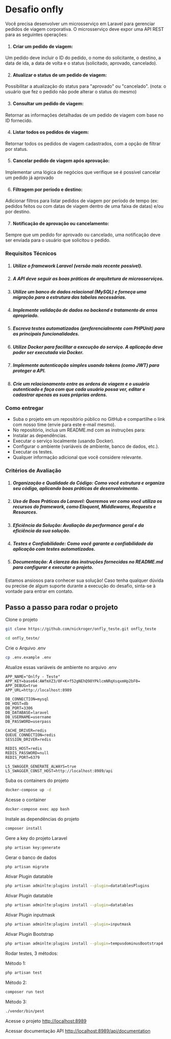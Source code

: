 # Desafio onfly
Você precisa desenvolver um microsserviço em Laravel para gerenciar pedidos de viagem corporativa. O microsserviço deve expor uma API REST para as seguintes operações:

1. #### Criar um pedido de viagem:
 Um pedido deve incluir o ID do pedido, o nome do solicitante, o destino, a data de ida, a data de volta e o status (solicitado, aprovado, cancelado).

2. #### Atualizar o status de um pedido de viagem: 
Possibilitar a atualização do status para "aprovado" ou "cancelado". (nota: o usuário que fez o pedido não pode alterar o status do mesmo)

3. #### Consultar um pedido de viagem: 
Retornar as informações detalhadas de um pedido de viagem com base no ID fornecido.

4. #### Listar todos os pedidos de viagem: 
Retornar todos os pedidos de viagem cadastrados, com a opção de filtrar por status.

5. #### Cancelar pedido de viagem após aprovação: 
Implementar uma lógica de negócios que verifique se é possível cancelar um pedido já aprovado 

6. #### Filtragem por período e destino: 
Adicionar filtros para listar pedidos de viagem por período de tempo (ex: pedidos feitos ou com datas de viagem dentro de uma faixa de datas) e/ou por destino.

7. #### Notificação de aprovação ou cancelamento: 
Sempre que um pedido for aprovado ou cancelado, uma notificação deve ser enviada para o usuário que solicitou o pedido.

### Requisitos Técnicos
1. ##### Utilize o framework Laravel (versão mais recente possível).
2. ##### A API deve seguir as boas práticas de arquitetura de microsserviços.
3. ##### Utilize um banco de dados relacional (MySQL) e forneça uma migração para a estrutura das tabelas necessárias.
4. ##### Implemente validação de dados no backend e tratamento de erros apropriado.
5. ##### Escreva testes automatizados (preferencialmente com PHPUnit) para as principais funcionalidades.
6. ##### Utilize Docker para facilitar a execução do serviço. A aplicação deve poder ser executada via Docker.
7. ##### Implemente autenticação simples usando tokens (como JWT) para proteger a API.
8. ##### Crie um relacionamento entre as ordens de viagem e o usuário autenticado e faça com que cada usuário possa ver, editar e cadastrar apenas as suas próprias ordens.

### Como entregar
- Suba o projeto em um repositório público no GitHub e compartilhe o link com nosso time (envie para este e-mail mesmo).
- No repositório, inclua um README.md com as instruções para:
- Instalar as dependências.
- Executar o serviço localmente (usando Docker).
- Configurar o ambiente (variáveis de ambiente, banco de dados, etc.).
- Executar os testes.
- Qualquer informação adicional que você considere relevante.

###  Critérios de Avaliação
1. ##### Organização e Qualidade do Código: Como você estrutura e organiza seu código, aplicando boas práticas de desenvolvimento.
2. ##### Uso de Boas Práticas do Laravel: Queremos ver como você utiliza os recursos do framework, como Eloquent, Middlewares, Requests e Resources.
3. ##### Eficiência da Solução: Avaliação da performance geral e da eficiência da sua solução.
4. ##### Testes e Confiabilidade: Como você garante a confiabilidade da aplicação com testes automatizados.
5. ##### Documentação: A clareza das instruções fornecidas no README.md para configurar e executar o projeto.

###

Estamos ansiosos para conhecer sua solução! Caso tenha qualquer dúvida ou precise de algum suporte durante a execução do desafio, sinta-se à vontade para entrar em contato.



###




## Passo a passo para rodar o projeto
Clone o projeto
```sh
git clone https://github.com/nickroger/onfly_teste.git onfly_teste
```
```sh
cd onfly_teste/
```


Crie o Arquivo .env
```sh
cp .env.example .env
```


Atualize essas variáveis de ambiente no arquivo .env
```dosini
APP_NAME="Onlfy - Teste"
APP_KEY=base64:AWfmXZ3/0F+K+f52gNEhQ98YPklcmNRqXsqxmHp2bF0=
APP_DEBUG=true
APP_URL=http://localhost:8989

DB_CONNECTION=mysql
DB_HOST=db
DB_PORT=3306
DB_DATABASE=laravel
DB_USERNAME=username
DB_PASSWORD=userpass

CACHE_DRIVER=redis
QUEUE_CONNECTION=redis
SESSION_DRIVER=redis

REDIS_HOST=redis
REDIS_PASSWORD=null
REDIS_PORT=6379

L5_SWAGGER_GENERATE_ALWAYS=true
L5_SWAGGER_CONST_HOST=http://localhost:8989/api

```


Suba os containers do projeto
```sh
docker-compose up -d
```


Acesse o container
```sh
docker-compose exec app bash
```


Instale as dependências do projeto
```sh
composer install
```


Gere a key do projeto Laravel
```sh
php artisan key:generate
```
Gerar o banco de dados
```sh
php artisan migrate
```

Ativar Plugin datatable
```sh
php artisan adminlte:plugins install --plugin=datatablesPlugins
```
Ativar Plugin datatable
```sh
php artisan adminlte:plugins install --plugin=datatables
```
Ativar Plugin inputmask
```sh
php artisan adminlte:plugins install --plugin=inputmask
```

Ativar Plugin Bootstrap
```sh
php artisan adminlte:plugins install --plugin=tempusdominusBootstrap4
```


Rodar testes, 3 métodos:

Método 1:
```sh
php artisan test 
```
Método 2:
```sh
composer run test
```
Método 3:
```sh
./vendor/bin/pest
```

Acesse o projeto
[http://localhost:8989](http://localhost:8989)

Acessar documentação API
[http://localhost:8989/api/documentation](http://localhost:8989/documentation)
